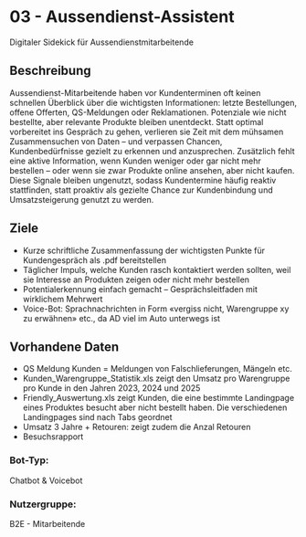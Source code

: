 # 03 - Aussendienst-Assistent
Digitaler Sidekick für Aussendienstmitarbeitende

## Beschreibung
Aussendienst-Mitarbeitende haben vor Kundenterminen oft keinen schnellen Überblick über die wichtigsten Informationen: letzte Bestellungen, offene Offerten, QS-Meldungen oder Reklamationen. Potenziale wie nicht bestellte, aber relevante Produkte bleiben unentdeckt. Statt optimal vorbereitet ins Gespräch zu gehen, verlieren sie Zeit mit dem mühsamen Zusammensuchen von Daten – und verpassen Chancen, Kundenbedürfnisse gezielt zu erkennen und anzusprechen.
Zusätzlich fehlt eine aktive Information, wenn Kunden weniger oder gar nicht mehr bestellen – oder wenn sie zwar Produkte online ansehen, aber nicht kaufen. Diese Signale bleiben ungenutzt, sodass Kundentermine häufig reaktiv stattfinden, statt
proaktiv als gezielte Chance zur Kundenbindung und Umsatzsteigerung genutzt zu werden.

## Ziele
- Kurze schriftliche Zusammenfassung der wichtigsten Punkte für Kundengespräch   als .pdf bereitstellen
- Täglicher Impuls, welche Kunden rasch kontaktiert werden sollten, weil sie Interesse an Produkten zeigen oder nicht mehr bestellen
- Potentialerkennung einfach gemacht – Gesprächsleitfaden mit wirklichem Mehrwert
- Voice-Bot: Sprachnachrichten in Form «vergiss nicht, Warengruppe xy zu erwähnen» etc., da AD viel im Auto unterwegs ist

## Vorhandene Daten
- QS Meldung Kunden = Meldungen von Falschlieferungen, Mängeln etc.
- Kunden_Warengruppe_Statistik.xls zeigt den Umsatz pro Warengruppe pro Kunde in den Jahren 2023, 2024 und 2025
- Friendly_Auswertung.xls zeigt Kunden, die eine bestimmte Landingpage eines Produktes besucht aber nicht bestellt haben. Die verschiedenen Landingpages sind nach Tabs geordnet
- Umsatz 3 Jahre + Retouren: zeigt zudem die Anzal Retouren
- Besuchsrapport


### Bot-Typ:
Chatbot & Voicebot

### Nutzergruppe:
B2E - Mitarbeitende
